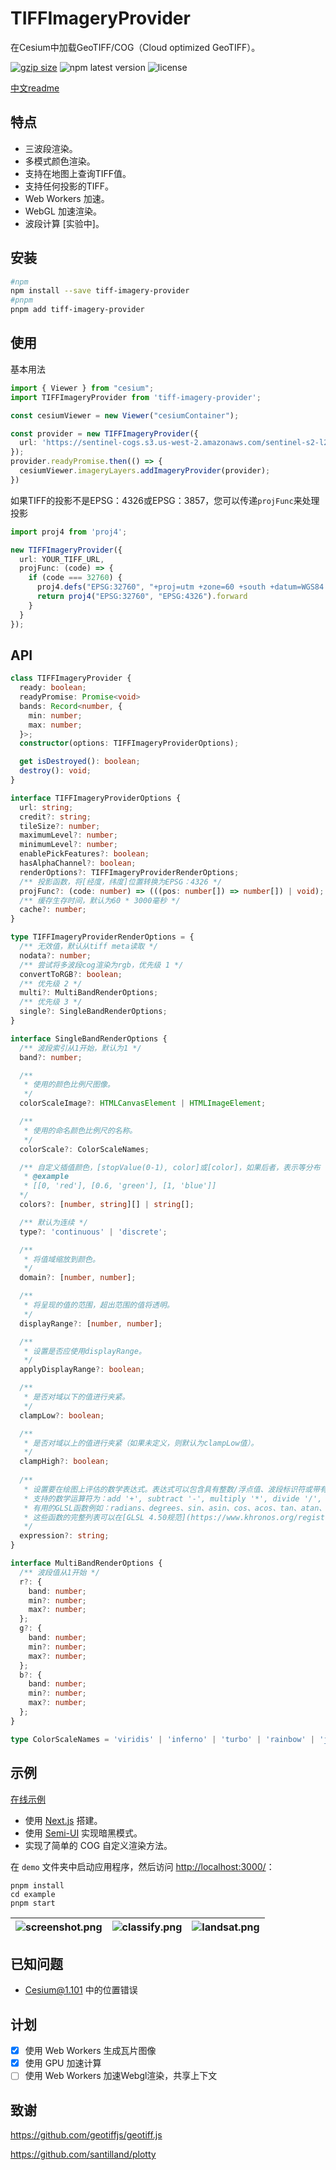 # TIFFImageryProvider

在Cesium中加载GeoTIFF/COG（Cloud optimized GeoTIFF）。

[![gzip size](http://img.badgesize.io/https://unpkg.com/tiff-imagery-provider@latest?compression=gzip&label=gzip)](https://unpkg.com/tiff-imagery-provider) ![npm latest version](https://img.shields.io/npm/v/tiff-imagery-provider.svg) ![license](https://img.shields.io/npm/l/tiff-imagery-provider)

[中文readme](./README_CN.md)

## 特点

- 三波段渲染。
- 多模式颜色渲染。
- 支持在地图上查询TIFF值。
- 支持任何投影的TIFF。
- Web Workers 加速。
- WebGL 加速渲染。
- 波段计算 [实验中]。

## 安装

```bash
#npm
npm install --save tiff-imagery-provider
#pnpm
pnpm add tiff-imagery-provider
```

## 使用

基本用法

```ts
import { Viewer } from "cesium";
import TIFFImageryProvider from 'tiff-imagery-provider';

const cesiumViewer = new Viewer("cesiumContainer");

const provider = new TIFFImageryProvider({
  url: 'https://sentinel-cogs.s3.us-west-2.amazonaws.com/sentinel-s2-l2a-cogs/36/Q/WD/2020/7/S2A_36QWD_20200701_0_L2A/TCI.tif',
});
provider.readyPromise.then(() => {
  cesiumViewer.imageryLayers.addImageryProvider(provider);
})

```

如果TIFF的投影不是EPSG：4326或EPSG：3857，您可以传递``projFunc``来处理投影

```ts
import proj4 from 'proj4';

new TIFFImageryProvider({
  url: YOUR_TIFF_URL,
  projFunc: (code) => {
    if (code === 32760) {
      proj4.defs("EPSG:32760", "+proj=utm +zone=60 +south +datum=WGS84 +units=m +no_defs +type=crs");
      return proj4("EPSG:32760", "EPSG:4326").forward
    }
  }
});
```

## API

```ts
class TIFFImageryProvider {
  ready: boolean;
  readyPromise: Promise<void>
  bands: Record<number, {
    min: number;
    max: number;
  }>;
  constructor(options: TIFFImageryProviderOptions);

  get isDestroyed(): boolean;
  destroy(): void;
}

interface TIFFImageryProviderOptions {
  url: string;
  credit?: string;
  tileSize?: number;
  maximumLevel?: number;
  minimumLevel?: number;
  enablePickFeatures?: boolean;
  hasAlphaChannel?: boolean;
  renderOptions?: TIFFImageryProviderRenderOptions;
  /** 投影函数，将[经度，纬度]位置转换为EPSG：4326 */
  projFunc?: (code: number) => (((pos: number[]) => number[]) | void);
  /** 缓存生存时间，默认为60 * 3000毫秒 */
  cache?: number;
}

type TIFFImageryProviderRenderOptions = {
  /** 无效值，默认从tiff meta读取 */
  nodata?: number;
  /** 尝试将多波段cog渲染为rgb，优先级 1 */
  convertToRGB?: boolean;
  /** 优先级 2 */
  multi?: MultiBandRenderOptions;
  /** 优先级 3 */
  single?: SingleBandRenderOptions;
}

interface SingleBandRenderOptions {
  /** 波段索引从1开始，默认为1 */
  band?: number;

  /**
   * 使用的颜色比例尺图像。
   */
  colorScaleImage?: HTMLCanvasElement | HTMLImageElement;

  /**
   * 使用的命名颜色比例尺的名称。
   */
  colorScale?: ColorScaleNames;

  /** 自定义插值颜色，[stopValue(0-1), color]或[color]，如果后者，表示等分布 
   * @example
   * [[0, 'red'], [0.6, 'green'], [1, 'blue']]
  */
  colors?: [number, string][] | string[];

  /** 默认为连续 */
  type?: 'continuous' | 'discrete';

  /**
   * 将值域缩放到颜色。
   */
  domain?: [number, number];

  /**
   * 将呈现的值的范围，超出范围的值将透明。
   */
  displayRange?: [number, number];

  /**
   * 设置是否应使用displayRange。
   */
  applyDisplayRange?: boolean;

  /**
   * 是否对域以下的值进行夹紧。
   */
  clampLow?: boolean;

  /**
   * 是否对域以上的值进行夹紧（如果未定义，则默认为clampLow值）。
   */
  clampHigh?: boolean;
  
  /**
   * 设置要在绘图上评估的数学表达式。表达式可以包含具有整数/浮点值、波段标识符或带有单个参数的GLSL支持函数的数学运算。
   * 支持的数学运算符为：add '+', subtract '-', multiply '*', divide '/', power '**', unary plus '+a', unary minus '-a'。
   * 有用的GLSL函数例如：radians、degrees、sin、asin、cos、acos、tan、atan、log2、log、sqrt、exp、ceil、floor、abs、sign、min、max、clamp、mix、step、smoothstep。
   * 这些函数的完整列表可以在[GLSL 4.50规范](https://www.khronos.org/registry/OpenGL/specs/gl/GLSLangSpec.4.50.pdf)的第117页找到。
   */
  expression?: string;
}

interface MultiBandRenderOptions {
  /** 波段值从1开始 */
  r?: {
    band: number;
    min?: number;
    max?: number;
  };
  g?: {
    band: number;
    min?: number;
    max?: number;
  };
  b?: {
    band: number;
    min?: number;
    max?: number;
  };
}

type ColorScaleNames = 'viridis' | 'inferno' | 'turbo' | 'rainbow' | 'jet' | 'hsv' | 'hot' | 'cool' | 'spring' | 'summer' | 'autumn' | 'winter' | 'bone' | 'copper' | 'greys' | 'ylgnbu' | 'greens' | 'ylorrd' | 'bluered' | 'rdbu' | 'picnic' | 'portland' | 'blackbody' | 'earth' | 'electric' | 'magma' | 'plasma' | 'redblue' | 'coolwarm' | 'diverging_1' | 'diverging_2' | 'blackwhite' | 'twilight' | 'twilight_shifted';
```

## 示例

[在线示例](https://tiff-imagery-provider-example.vercel.app/)

- 使用 [Next.js](https://github.com/vercel/next.js) 搭建。
- 使用 [Semi-UI](<https://github.com/DouyinFE/semi-design>) 实现暗黑模式。
- 实现了简单的 COG 自定义渲染方法。

在 `demo` 文件夹中启动应用程序，然后访问 <http://localhost:3000/>：

```node
pnpm install
cd example
pnpm start
```

![screenshot.png](/pictures/screenshot.png) | ![classify.png](/pictures/classify.png) | ![landsat.png](/pictures/landsat.png)
| ------- | ------- | -------- |

## 已知问题

- Cesium@1.101 中的位置错误

## 计划

- [x] 使用 Web Workers 生成瓦片图像
- [x] 使用 GPU 加速计算
- [ ] 使用 Web Workers 加速Webgl渲染，共享上下文

## 致谢

<https://github.com/geotiffjs/geotiff.js>

<https://github.com/santilland/plotty>